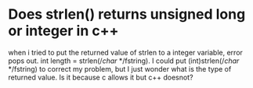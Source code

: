 
# Does strlen() returns unsigned long or integer in c++

when i tried to put the returned value of strlen to a integer variable, error pops out.
int length = strlen(/*char* */fstring).
I could put (int)strlen(/*char* */fstring) to correct my problem, but I just wonder what is the type of returned value. Is it because c allows it but c++ doesnot?

        